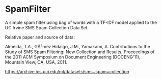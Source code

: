 <h1>SpamFilter</h1>

  A simple spam filter using bag of words with a TF-IDF model applied to the UC Irvine SMS Spam Collection Data Set. 
  
  
  Relative paper and source of data:
  
  Almeida, T.A., GÃ³mez Hidalgo, J.M., Yamakami, A. Contributions to the Study of SMS Spam Filtering: New Collection and Results. Proceedings of the 2011 ACM Symposium on Document Engineering (DOCENG'11), Mountain View, CA, USA, 2011.
  
  https://archive.ics.uci.edu/ml/datasets/sms+spam+collection
